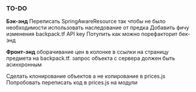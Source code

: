 ### TO-DO
**Бэк-энд**
Переписать SpringAwareResource так чтобы не было необходимости использовать наследование от предка
Добавить фичу изменения backpack.tf API key
Потупить как можно порефакторит бек-энд

**Фронт-энд**
оборачивание цен в колонке в ссылки на страницу предмета на backpack.tf.
запрос объекта с сервера должен быть асинхронным

Сделать клонирование объектов а не копирование в prices.js
Попробовать переписать код в prices.js на модули